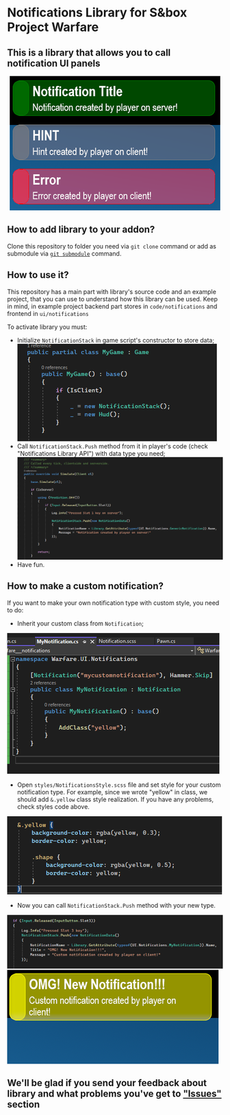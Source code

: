 # <b>Notifications Library for S&amp;box Project Warfare</b>
## This is a library that allows you to call notification UI panels

<p align="center"> <img src="readme_img/notifications_examples.png"/></p>

## <b>How to add library to your addon?</b>
Clone this repository to folder you need via `git clone` command or add as submodule via [`git submodule`](https://git-scm.com/book/en/v2/Git-Tools-Submodules) command.

## <b>How to use it?</b>
This repository has a main part with library's source code and an example project, that you can use to understand how this library can be used. Keep in mind, in example project backend part stores in `code/notifications` and frontend in `ui/notifications`

To activate library you must:
* Initialize `NotificationStack` in game script's constructor to store data;
![Manager init](readme_img/manager_init.png)
* Call `NotificationStack.Push` method from it in player's code (check "Notifications Library API") with data type you need;
![Calling method](readme_img/manager_shownotification.png)
* Have fun.

## <b>How to make a custom notification?</b>
If you want to make your own notification type with custom style, you need to do:
* Inherit your custom class from `Notification`;

![Custom notification example](readme_img/custom_notification.png)

* Open `styles/NotificationsStyle.scss` file and set style for your custom notification type. For example, since we wrote "yellow" in class, we should add `&.yellow` class style realization. If you have any problems, check styles code above.

![Style example](readme_img/style_example.png)
* Now you can call `NotificationStack.Push` method with your new type.

![Custom method example](readme_img/custom_method.png)
![Custom notification example](readme_img/custom_notification_result.png)

## <b>We'll be glad if you send your feedback about library and what problems you've get to ["Issues"](https://github.com/sbox-MillitaryRP/sbox-mrp-notifications/issues) section</b>
